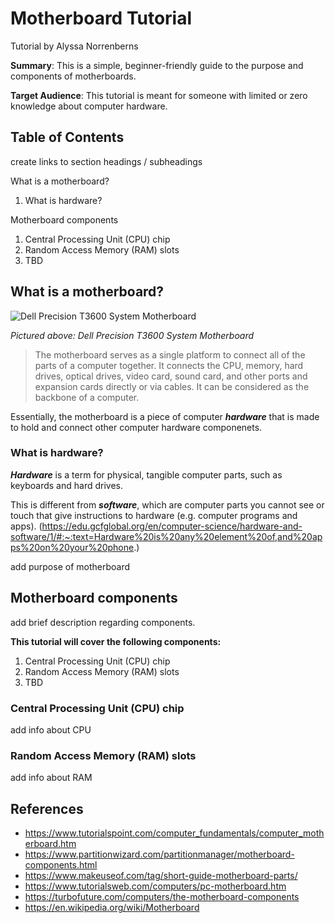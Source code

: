# Motherboard Tutorial

Tutorial by Alyssa Norrenberns

**Summary**: This is a simple, beginner-friendly guide to the purpose and components of motherboards.

**Target Audience**: This tutorial is meant for someone with limited or zero knowledge about computer hardware.

## Table of Contents

create links to section headings / subheadings

What is a motherboard?
1. What is hardware?

Motherboard components
1. Central Processing Unit (CPU) chip
2. Random Access Memory (RAM) slots
3. TBD

## What is a motherboard?

![Dell Precision T3600 System Motherboard](https://upload.wikimedia.org/wikipedia/commons/b/b7/Computer-motherboard.jpg "Motherboard")

*Pictured above: Dell Precision T3600 System Motherboard*

> The motherboard serves as a single platform to connect all of the parts of a computer together. It connects the CPU, memory, hard drives, optical drives, video card, sound card, and other ports and expansion cards directly or via cables. It can be considered as the backbone of a computer.

Essentially, the motherboard is a piece of computer ***hardware*** that is made to hold and connect other computer hardware componenets. 

### What is hardware?

***Hardware*** is a term for physical, tangible computer parts, such as keyboards and hard drives.   

This is different from ***software***, which are computer parts you cannot see or touch that give instructions to hardware (e.g. computer programs and apps). 
(https://edu.gcfglobal.org/en/computer-science/hardware-and-software/1/#:~:text=Hardware%20is%20any%20element%20of,and%20apps%20on%20your%20phone.)

add purpose of motherboard

## Motherboard components

add brief description regarding components.

**This tutorial will cover the following components:**
1. Central Processing Unit (CPU) chip
2. Random Access Memory (RAM) slots
3. TBD

### Central Processing Unit (CPU) chip

add info about CPU

### Random Access Memory (RAM) slots

add info about RAM

## References

- https://www.tutorialspoint.com/computer_fundamentals/computer_motherboard.htm
- https://www.partitionwizard.com/partitionmanager/motherboard-components.html
- https://www.makeuseof.com/tag/short-guide-motherboard-parts/
- https://www.tutorialsweb.com/computers/pc-motherboard.htm
- https://turbofuture.com/computers/the-motherboard-components
- https://en.wikipedia.org/wiki/Motherboard
